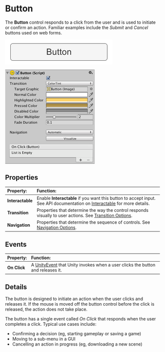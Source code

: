 # Button

The **Button** control responds to a click from the user and is used to initiate or confirm an action. Familiar examples
include the _Submit_ and _Cancel_ buttons used on web forms.

![A Button.](images/UI_ButtonExample.png)

![](images/UI_ButtonInspector.png)

## Properties

| **Property:**    | **Function:**                                                                                                                                    |
|:-----------------|:-------------------------------------------------------------------------------------------------------------------------------------------------|
| **Interactable** | Enable **Interactable** if you want this button to accept input. See API documentation on [Interactable](script-Selectable.md) for more details. |
| **Transition**   | Properties that determine the way the control responds visually to user actions. See [Transition Options](script-SelectableTransition.md).       |
| **Navigation**   | Properties that determine the sequence of controls. See [Navigation Options](script-SelectableNavigation.md).                                    |

## Events

| **Property:** | **Function:**                                                                                                                      |
|:--------------|:-----------------------------------------------------------------------------------------------------------------------------------|
| **On Click**  | A [UnityEvent](https://docs.unity3d.com/Manual/UnityEvents.html) that Unity invokes when a user clicks the button and releases it. |

## Details

The button is designed to initiate an action when the user clicks and releases it. If the mouse is moved off the button
control before the click is released, the action does not take place.

The button has a single event called _On Click_ that responds when the user completes a click. Typical use cases
include:

* Confirming a decision (eg, starting gameplay or saving a game)
* Moving to a sub-menu in a GUI
* Cancelling an action in progress (eg, downloading a new scene)
